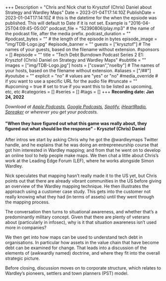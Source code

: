 +++
Description = "Chris and Nick chat to Krysztof (Chris) Daniel about Strategy and Wardley Maps"
Date = 2023-01-04T17:14:10Z
PublishDate = 2023-01-04T17:14:10Z # this is the datetime for the when the epsiode was published. This will default to Date if it is not set. Example is "2016-04-25T04:09:45-05:00"
podcast_file = "52390806/play.mp3" # the name of the podcast file, after the media prefix.
podcast_duration = ""
#podcast_bytes = "" # the length of the episode in bytes
episode_image = "img/TDB-Logo.jpg"
#episode_banner = ""
guests = ["krysztof"] # The names of your guests, based on the filename without extension.
#sponsors = []
#episode = ""
title = "Tech Debt Burndown Podcast Series 2 E1: Krysztof (Chris) Daniel on Strategy and Wardley Maps"
#subtitle = ""
images = ["img/TDB-Logo.jpg"]
hosts = ["cswan","nselby"] # The names of your hosts, based on the filename without extension.
#aliases = ["/##"]
#youtube = ""
explicit = "no" # values are "yes" or "no"
#media_override # if you want to use a specific URL for the audio file
#truncate = ""
#upcoming = true # set to true if you want this to be listed as upcoming, etc, etc
#categories = []
#series = []
#tags = []
+++
**Recording date: Jan 24, 2022**

*Download at [Apple Podcasts](https://podcastsconnect.apple.com/my-podcasts/the-tech-debt-burndown-podcast/1562710899), [Google Podcasts](https://podcasts.google.com/feed/aHR0cHM6Ly93d3cuc3ByZWFrZXIuY29tL3Nob3cvNDg3MzE4MC9lcGlzb2Rlcy9mZWVk), [Spotify](https://open.spotify.com/show/0t15PUgvQYNWQ6LYXJ8zkz), [iHeartRadio](https://iheart.com/podcast/81137852), [Spreaker](https://www.spreaker.com/show/the-tech-debt-burndown-podcast) or wherever you get your podcasts.*

#### "When they have figured out what this game was really about, they figured out what should be the response" - Krysztof (Chris) Daniel ####

After intros we start by asking Chris why he got the @wardleymaps Twitter handle, and he explains that he was doing an entrepreneurship course that got him interested in Wardley mapping; and from that he went on to develop an online tool to help people make maps. We then chat a little about Chris’s work at the Leading Edge Forum (LEF), where he works alongside Simon Wardley.

Nick speculates that mapping hasn’t really made it to the US yet, but Chris points out that there are already vibrant communities in the US before giving an overview of the Wardley mapping technique. He then illustrates the approach using a customer case study. This gets into the customer not really knowing what they had (in terms of assets) until they went through the mapping process.

The conversation then turns to situational awareness, and whether that’s a predominantly military concept. Given that there are plenty of veterans about (particularly in infosec), why is it that situation awareness isn’t used more in companies?

We then get into how maps can be used to understand tech debt in organisations. In particular how assets in the value chain that have become debt can be examined for change. That leads into a discussion of the elements of (awkwardly named) doctrine, and where they fit into the overall strategic picture.

Before closing, discussion moves on to corporate structure, which relates to Wardley’s pioneers, settlers and town planners (PST) model.
